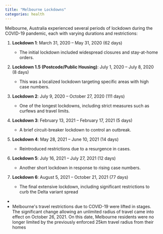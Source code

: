 ```yaml
---
title: "Melbourne Lockdowns"
categories: health
---
```


Melbourne, Australia experienced several periods of lockdown during the COVID-19 pandemic, each with varying durations and restrictions:

1. **Lockdown 1**: March 31, 2020 – May 31, 2020 (62 days)
    
    - The initial lockdown included widespread closures and stay-at-home orders.
2. **Lockdown 1.5 (Postcode/Public Housing)**: July 1, 2020 – July 8, 2020 (8 days)
    
    - This was a localized lockdown targeting specific areas with high case numbers.
3. **Lockdown 2**: July 9, 2020 – October 27, 2020 (111 days)
    
    - One of the longest lockdowns, including strict measures such as curfews and travel limits.
4. **Lockdown 3**: February 13, 2021 – February 17, 2021 (5 days)
    
    - A brief circuit-breaker lockdown to control an outbreak.
5. **Lockdown 4**: May 28, 2021 – June 10, 2021 (14 days)
    
    - Reintroduced restrictions due to a resurgence in cases.
6. **Lockdown 5**: July 16, 2021 – July 27, 2021 (12 days)
    
    - Another short lockdown in response to rising case numbers.
7. **Lockdown 6**: August 5, 2021 – October 21, 2021 (77 days)
    
    - The final extensive lockdown, including significant restrictions to curb the Delta variant spread​
- 
- Melbourne's travel restrictions due to COVID-19 were lifted in stages. The significant change allowing an unlimited radius of travel came into effect on October 26, 2021. On this date, Melbourne residents were no longer limited by the previously enforced 25km travel radius from their homes